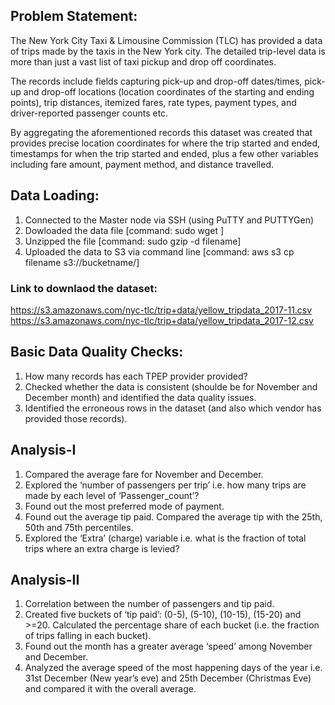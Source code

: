 ## Problem Statement:

The New York City Taxi & Limousine Commission (TLC) has provided a data of trips made by the taxis in the New York city. The detailed trip-level data is more than just a vast list of taxi pickup and drop off coordinates.

The records include fields capturing pick-up and drop-off dates/times, pick-up and drop-off locations (location coordinates of the starting and ending points), trip distances, itemized fares, rate types, payment types, and driver-reported passenger counts etc.

By aggregating the aforementioned records this dataset was created that provides precise location coordinates for where the trip started and ended, timestamps for when the trip started and ended, plus a few other variables including fare amount, payment method, and distance travelled.

## Data Loading:

1. Connected to the Master node via SSH (using PuTTY and PUTTYGen)
2. Dowloaded the data file [command: sudo wget <link to file>]
3. Unzipped the file [command: sudo gzip -d filename]
4. Uploaded the data to S3 via command line [command: aws s3 cp filename s3://bucketname/]

### Link to downlaod the dataset:
https://s3.amazonaws.com/nyc-tlc/trip+data/yellow_tripdata_2017-11.csv
https://s3.amazonaws.com/nyc-tlc/trip+data/yellow_tripdata_2017-12.csv


## Basic Data Quality Checks:

1. How many records has each TPEP provider provided?
2. Checked whether the data is consistent (shoulde be for November and December month) and identified the data quality issues.
3. Identified the erroneous rows in the dataset (and also which vendor has provided those records).
 

## Analysis-I

1. Compared the average fare for November and December.
2. Explored the ‘number of passengers per trip’ i.e. how many trips are made by each level of ‘Passenger_count’?
3. Found out the most preferred mode of payment.
4. Found out the average tip paid. Compared the average tip with the 25th, 50th and 75th percentiles.
5. Explored the ‘Extra’ (charge) variable i.e. what is the fraction of total trips where an extra charge is levied?

## Analysis-II

1. Correlation between the number of passengers and tip paid.
2. Created five buckets of ‘tip paid’: (0-5), (5-10), (10-15), (15-20) and >=20. Calculated the percentage share of each bucket (i.e. the fraction of trips falling in each bucket).
3. Found out the month has a greater average ‘speed’ among November and December.
4. Analyzed the average speed of the most happening days of the year i.e. 31st December (New year’s eve) and 25th December (Christmas Eve) and compared it with the overall average. 
